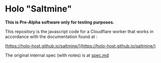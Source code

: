 # Holo "Saltmine"

**This is Pre-Alpha software only for testing purposes.**

This repository is the javascript code for a Cloudflare worker that works in accordance with the documentation found at :

[https://holo-host.github.io/saltmine/](https://holo-host.github.io/saltmine/)

The original internal spec (with notes) is at [spec.md](spec.md)

